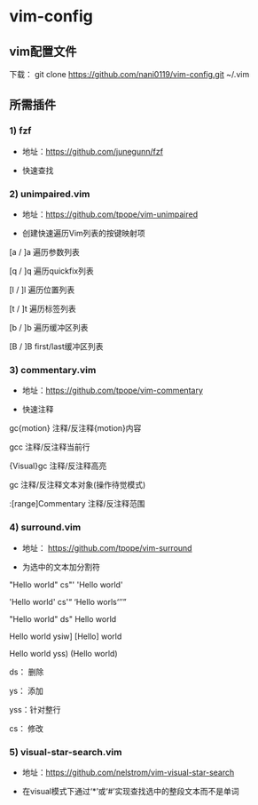 # vim-config
## vim配置文件


下载：
git clone https://github.com/nani0119/vim-config.git  ~/.vim


## 所需插件
### 1) fzf 

- 地址：https://github.com/junegunn/fzf

- 快速查找


### 2) unimpaired.vim

- 地址：https://github.com/tpope/vim-unimpaired

- 创建快速遍历Vim列表的按键映射项

 [a / ]a   遍历参数列表

 [q / ]q   遍历quickfix列表

 [l / ]l   遍历位置列表

 [t / ]t   遍历标签列表

 [b / ]b   遍历缓冲区列表

 [B / ]B   first/last缓冲区列表



### 3) commentary.vim

- 地址：https://github.com/tpope/vim-commentary

- 快速注释

 gc{motion}           注释/反注释{motion}内容

 gcc                  注释/反注释当前行

 {Visual}gc           注释/反注释高亮

 gc                   注释/反注释文本对象(操作待觉模式)

 :[range]Commentary   注释/反注释范围

### 4) surround.vim

- 地址： https://github.com/tpope/vim-surround

- 为选中的文本加分割符

 "Hello world"      cs"'          'Hello world'

 'Hello world'      cs'<q>        <q>Hello worls<q>

 "Hello world"      ds"           Hello world

 Hello world        ysiw]         [Hello] world

 Hello world        yss)          (Hello world)

 ds： 删除

 ys： 添加

 yss：针对整行

 cs： 修改


### 5) visual-star-search.vim

- 地址：https://github.com/nelstrom/vim-visual-star-search

- 在visual模式下通过‘\*’或‘#’实现查找选中的整段文本而不是单词
